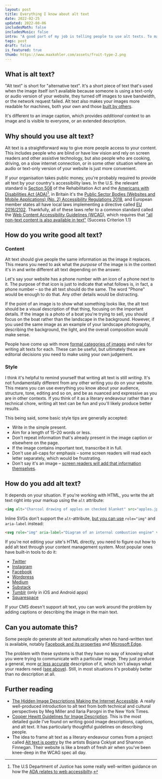 ```yaml
---
layout: post
title: Everything I know about alt text
date: 2022-02-25
updated: 2022-08-06
includesMath: false
includesMusic: false
intro: "A good part of my job is telling peo­ple to use alt texts. To make my life eas­ier, here are all my notes and references in one place."
tags: post
draft: false
is_featured: true
thumb: https://www.maxkohler.com/assets/fruit-type-2.png
---
```


## What is alt text?

"Alt text" is short for "alternative text". It's a short piece of text that's used when the image itself isn't available because someone is using a text-only or audio version of your website, they turned off images to save bandwidth, or the network request failed. Alt text also makes your images more readable for machines, both your own and those [built by others](https://developers.google.com/search/docs/advanced/guidelines/google-images?hl=en#use-descriptive-alt-text).

It's different to an image caption, which provides _additional_ context to an image and is visible to everyone, or an extended description.

## Why should you use alt text?

Alt text is a straightforward way to give more people access to your content. This includes people who are blind or have low vision and rely on screen readers and other assistive technology, but also people who are cooking, driving, on a slow internet connection, or in some other situation where an audio or text-only version of your website is just more convenient.

If your organisation takes public money, you're probably required to provide alt text by your country's accessibility laws. In the U.S. the relevant standard is [Section 508](https://www.access-board.gov/ict/) of the Rehabilitation Act and the [Americans with Disabilities Act (ADA)](https://beta.ada.gov/)[^1], in Britain it's the [Public Sector Bodies (Websites and Mobile Applications) (No. 2) Accessibility Regulations 2018](https://www.gov.uk/guidance/accessibility-requirements-for-public-sector-websites-and-apps#meeting-accessibility-requirements), and European member states all have local laws implementing a directive called [EU 2016/2102](https://eur-lex.europa.eu/legal-content/EN/TXT/?uri=CELEX%3A32016L2102). Thankfully, all of these laws refer to a common standard called the [Web Content Accessibility Guidelines (WCAG)](https://www.w3.org/TR/UNDERSTANDING-WCAG20/), which requires that ["all non-text content is also available in text"](https://www.w3.org/TR/UNDERSTANDING-WCAG20/text-equiv.html) (Success Criterion 1.1)

## How do you write good alt text?

### Content

Alt text should give people the same information as the image it replaces. This means you need to ask what the _purpose_ of the image is in the context it's in and write different alt text depending on the answer.

Let's say your website has a phone number with an icon of a phone next to it. The purpose of that icon is just to indicate that what follows is, in fact, a phone number – so the alt text should do the same. The word "Phone" would be enough to do that. Any other details would be distracting.

If the point of an image is to show what something looks like, the alt text should be a visual description of that thing, focusing on the important details. If the image is a photo of a boat you're trying to sell, you should focus on the boat rather than the landscape in the background. However, if you used the same image as an example of your landscape photography, describing the background, the light, and the overall composition would make sense.

People have come up with more [formal categories of images](https://www.w3.org/WAI/tutorials/images/) and rules for writing alt texts for each. These can be useful, but ultimately these are editorial decisions you need to make using your own judgement.

### Style

I think it's helpful to remind yourself that writing alt text is still _writing_. It's not fundamentally different from any other writing you do on your website. This means you can use everything you know about your audience, structure, tone, editing and so on, and be as nuanced and expressive as you are in other contexts. If you think of it as a literary endeavour rather than a technical chore, writing alt text can be fun and you'll likely produce better results.

This being said, some basic style tips are generally accepted:

- Write in the simple present.
- Aim for a length of 15–20 words or less.
- Don't repeat information that's already present in the image caption or elsewhere on the page.
- If the image contains important text, transcribe it in full.
- Don't use <span class="small-caps">all-caps</span> for emphasis – some screen readers will read each letter separately, which would be frustrating.
- Don't say it's an image – [screen readers will add that information themselves](https://axesslab.com/alt-texts/#dont-say-its-an-image).

## How do you add alt text?

It depends on your situation. If you're working with HTML, you write the alt text right into your markup using the `alt` attribute:

```html
<img alt="Charcoal drawing of apples on checked blanket" src="apples.jpg" />
```

Inline SVGs don't support the `alt`-attribute, [but you can use](https://axesslab.com/alt-texts/#svg) `role="img"` and `aria-label` instead:

```html
<svg role="img" aria-label="Diagram of an internal combustion engine" viewBox="…">…</svg>
```

If you're not editing your site's HTML directly, you need to figure out how to add alt text through your content management system. Most popular ones have built-in tools to do it:

- [Twitter](https://help.twitter.com/en/using-twitter/picture-descriptions)
- [Instagram](https://help.instagram.com/503708446705527)
- [Facebook](https://www.facebook.com/help/214124458607871)
- [Wordpress](https://make.wordpress.org/accessibility/handbook/content/alternative-text-for-images/#visual-example)
- [Medium](https://help.medium.com/hc/en-us/articles/215679797-Images)
- [Substack](https://support.substack.com/hc/en-us/articles/4414829453204-How-can-I-edit-images-on-a-Substack-post-)
- [Tumblr](https://brownandtrans.tumblr.com/post/613978932163772416/how-to-write-alt-text-and-image-descriptions-for) (only in iOS and Android apps)
- [Squarespace](https://support.squarespace.com/hc/en-us/articles/206542357-Adding-alt-text-to-images)

If your CMS doesn't support alt text, you can work around the problem by adding captions or describing the image in the main text.

## Can you automate this?

Some people do generate alt text automatically when no hand-written text is available, notably [Facebook and its properties](https://www.facebook.com/help/216219865403298) and [Microsoft Edge](https://www.theverge.com/2022/3/18/22984474/microsoft-edge-automatic-image-labels-accessibility-feature).

The problem with these systems is that they have no way of knowing what you were trying to communicate with a particular image. They just produce a general, more [or less accurate](https://cripritual.com/haagaard/) description of it, which isn't always what your readers need ([see above](#how-do-you-write-good-alt-text%3F)). Still, in most situations it's probably better than no description at all.

## Further reading

- [The Hidden Image Descriptions Making the Internet Accessible](https://www.nytimes.com/interactive/2022/02/18/arts/alt-text-images-descriptions.html). A really well-produced introduction to alt text from both technical and cultural perspectives by Meg Miller and Ilaria Parogni in the New York Times.
- [Cooper Hewitt Guidelines for Image Description](https://www.cooperhewitt.org/cooper-hewitt-guidelines-for-image-description/). This is the most detailed guide I've found on writing good image descriptions, captions, and alt text. It has particularly thoughtful guidelines on describing people.
- The idea to frame alt text as a literary endeavour comes from a project called [Alt text is poetry](https://alt-text-as-poetry.net/) by the artists Bojana Coklyat and Shannon Finnegan. Their website is like a breath of fresh air when you've been knee-deep in the WCAG spec all day.

[^1]: The U.S Department of Justice has some re­ally well-writ­ten guid­ance on how the [ADA re­lates to web ac­ces­si­bilty](https://beta.ada.gov/web-guidance/).
